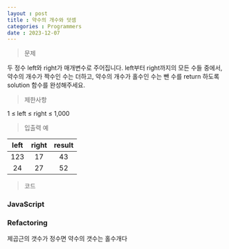 ```yaml
---
layout : post
title : 약수의 개수와 덧셈
categories : Programmers
date : 2023-12-07
---
```

> 문제<br>

두 정수 left와 right가 매개변수로 주어집니다. left부터 right까지의 모든 수들 중에서, 약수의 개수가 짝수인 수는 더하고, 약수의 개수가 홀수인 수는 뺀 수를 return 하도록 solution 함수를 완성해주세요.

> 제한사항<br>

1 ≤ left ≤ right ≤ 1,000

> 입출력 예<br>

|left|right|result|
|:--:|:--:|:--:|
|123|17|43|
|24|27|52|

> 코드

### JavaScript

<script src="https://gist.github.com/kwontaehoon/d1440a6598487b3a6716e0c5366874b4.js"></script>

### Refactoring

제곱근의 갯수가 정수면 약수의 갯수는 홀수개다
